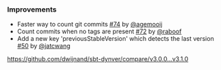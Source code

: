 ### Improvements

- Faster way to count git commits [#74][] by [@agemooij][]
- Count commits when no tags are present [#72][] by [@raboof][]
- Add a new key 'previousStableVersion' which detects the last version [#50][] by [@jatcwang][]

[#74]: https://github.com/dwijnand/sbt-dynver/issues/74
[#72]: https://github.com/dwijnand/sbt-dynver/issues/72
[#50]: https://github.com/dwijnand/sbt-dynver/pull/50

[@agemooij]: https://github.com/agemooij
[@jatcwang]: https://github.com/jatcwang
[@raboof]: https://github.com/raboof

https://github.com/dwijnand/sbt-dynver/compare/v3.0.0...v3.1.0
